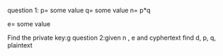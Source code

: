 question 1: p= some value
q= some value
n= p*q

e= some value
 
Find the private key:g
  question 2:given n , e and cyphertext
  find d, p, q, plaintext
  

